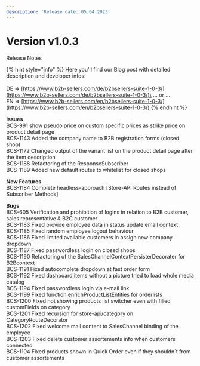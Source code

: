 ```yaml
---
description: 'Release date: 05.04.2023'
---
```


# Version v1.0.3

Release Notes

{% hint style="info" %}
Here you'll find our Blog post with detailed description and developer infos: \
\
DE => [https://www.b2b-sellers.com/de/b2bsellers-suite-1-0-3/](https://www.b2b-sellers.com/de/b2bsellers-suite-1-0-3/)\
... or ... \
EN => [https://www.b2b-sellers.com/en/b2bsellers-suite-1-0-3/](https://www.b2b-sellers.com/en/b2bsellers-suite-1-0-3/)
{% endhint %}

**Issues**\
BCS-991 show pseudo price on custom specific prices as strike price on product detail page\
BCS-1143 Added the company name to B2B registration forms (closed shop)\
BCS-1172 Changed output of the variant list on the product detail page after the item description\
BCS-1188 Refactoring of the ResponseSubscriber\
BCS-1189 Added new default routes to whitelist for closed shops

**New Features**\
BCS-1184 Complete headless-approach \[Store-API Routes instead of Subscriber Methods]

**Bugs**\
BCS-605 Verification and prohibition of logins in relation to B2B customer, sales representative & B2C customer\
BCS-1183 Fixed provide employee data in status update email context\
BCS-1185 Fixed random employee logout behaviour\
BCS-1186 Fixed limited available customers in assign new company dropdown\
BCS-1187 Fixed passwordless login on closed shops\
BCS-1190 Refactoring of the SalesChannelContextPersisterDecorater for B2Bcontext\
BCS-1191 Fixed autocomplete dropdown at fast order form\
BCS-1192 Fixed dashboard items without a picture tried to load whole media catalog\
BCS-1194 Fixed passwordless login via e-mail link\
BCS-1199 Fixed function enrichProductListEntities for orderlists\
BCS-1200 Fixed not showing products list switcher even with filled customFields on category\
BCS-1201 Fixed recursion for store-api/category on CategoryRouteDecorator\
BCS-1202 Fixed welcome mail content to SalesChannel binding of the employee\
BCS-1203 Fixed delete customer assortements info when customers connected\
BCS-1104 Fixed products shown in Quick Order even if they shouldn\`t from customer assortements

